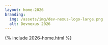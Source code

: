```yaml
---
layout: home-2026
branding:
  img: /assets/img/dev-nexus-logo-large.png
  alt: Devnexus 2026
---
```

{% include 2026-home.html %}